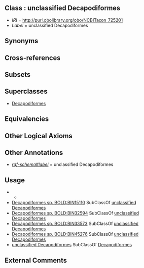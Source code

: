 
## Class : unclassified Decapodiformes

 * *IRI* = http://purl.obolibrary.org/obo/NCBITaxon_725201
 * *Label* = unclassified Decapodiformes

## Synonyms


## Cross-references


## Subsets


## Superclasses

 * [Decapodiformes](../../NCBITaxon/50/NCBITaxon_215450.md)

## Equivalencies


## Other Logical Axioms


## Other Annotations

 * *[rdf-schema#label](../../el/rdf-schema#label.md)* = unclassified Decapodiformes

## Usage

 * -
 * [Decapodiformes sp. BOLD:BIN15110](../../NCBITaxon/02/NCBITaxon_725202.md) SubClassOf [unclassified Decapodiformes](../../NCBITaxon/01/NCBITaxon_725201.md)
 * [Decapodiformes sp. BOLD:BIN32594](../../NCBITaxon/13/NCBITaxon_735313.md) SubClassOf [unclassified Decapodiformes](../../NCBITaxon/01/NCBITaxon_725201.md)
 * [Decapodiformes sp. BOLD:BIN33573](../../NCBITaxon/03/NCBITaxon_725203.md) SubClassOf [unclassified Decapodiformes](../../NCBITaxon/01/NCBITaxon_725201.md)
 * [Decapodiformes sp. BOLD:BIN45276](../../NCBITaxon/14/NCBITaxon_735314.md) SubClassOf [unclassified Decapodiformes](../../NCBITaxon/01/NCBITaxon_725201.md)
 * [unclassified Decapodiformes](../../NCBITaxon/01/NCBITaxon_725201.md) SubClassOf [Decapodiformes](../../NCBITaxon/50/NCBITaxon_215450.md)

## External Comments

